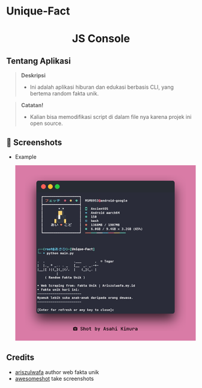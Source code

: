 # Unique-Fact

<h1 align="center">JS Console</h1>

## Tentang Aplikasi

> **Deskripsi**
> - Ini adalah aplikasi hiburan dan edukasi berbasis CLI, yang bertema random fakta unik.

> **Catatan!**
> - Kalian bisa memodifikasi script di dalam file nya karena projek ini open source.

## :camera_flash: Screenshots

- Example

  ![fakta unik cli](fakta-unik.png)

## Credits

- [ariszulwafa](https://ariszulwafa.my.id/fakta-unik/) author web fakta unik
- [awesomeshot](https://github.com/mayTermux/awesomeshot) take screenshots
